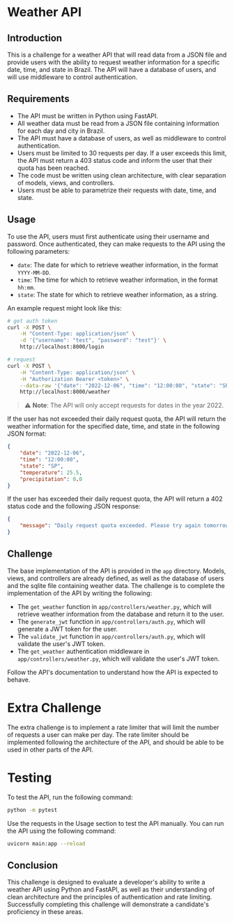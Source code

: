 # Weather API

## Introduction

This is a challenge for a weather API that will read data from a JSON file and provide users with the ability to request weather information for a specific date, time, and state in Brazil. The API will have a database of users, and will use middleware to control authentication.

## Requirements

- The API must be written in Python using FastAPI.
- All weather data must be read from a JSON file containing information for each day and city in Brazil.
- The API must have a database of users, as well as middleware to control authentication.
- Users must be limited to 30 requests per day. If a user exceeds this limit, the API must return a 403 status code and inform the user that their quota has been reached.
- The code must be written using clean architecture, with clear separation of models, views, and controllers.
- Users must be able to parametrize their requests with date, time, and state.

## Usage

To use the API, users must first authenticate using their username and password. Once authenticated, they can make requests to the API using the following parameters:

- `date`: The date for which to retrieve weather information, in the format `YYYY-MM-DD`.
- `time`: The time for which to retrieve weather information, in the format `hh:mm`.
- `state`: The state for which to retrieve weather information, as a string.

An example request might look like this:

```bash
# get auth token
curl -X POST \
    -H "Content-Type: application/json" \
    -d '{"username": "test", "password": "test"}' \
    http://localhost:8000/login

# request
curl -X POST \
    -H "Content-Type: application/json" \
    -H "Authorization Bearer <token>" \
    --data-raw '{"date": "2022-12-06", "time": "12:00:00", "state": "SP"}' \
    http://localhost:8000/weather
```

> ⚠ **Note**: The API will only accept requests for dates in the year 2022.

If the user has not exceeded their daily request quota, the API will return the weather information for the specified date, time, and state in the following JSON format:

```json
{
    "date": "2022-12-06",
    "time": "12:00:00",
    "state": "SP",
    "temperature": 25.5,
    "precipitation": 0.0
}
```

If the user has exceeded their daily request quota, the API will return a 402 status code and the following JSON response:

```json
{
    "message": "Daily request quota exceeded. Please try again tomorrow."
}
```


## Challenge

The base implementation of the API is provided in the `app` directory. Models, views, and controllers are already defined, as well as the database of users and the sqlite file containing weather data. The challenge is to complete the implementation of the API by writing the following:

- The `get_weather` function in `app/controllers/weather.py`, which will retrieve weather information from the database and return it to the user.
- The `generate_jwt` function in `app/controllers/auth.py`, which will generate a JWT token for the user.
- The `validate_jwt` function in `app/controllers/auth.py`, which will validate the user's JWT token.
- The `get_weather` authentication middleware in `app/controllers/weather.py`, which will validate the user's JWT token.

Follow the API's documentation to understand how the API is expected to behave.

# Extra Challenge

The extra challenge is to implement a rate limiter that will limit the number of requests a user can make per day. The rate limiter should be implemented following the architecture of the API, and should be able to be used in other parts of the API.

# Testing

To test the API, run the following command:

```bash
python -m pytest
```

Use the requests in the Usage section to test the API manually. You can run the API using the following command:

```bash
uvicorn main:app --reload
```

## Conclusion

This challenge is designed to evaluate a developer's ability to write a weather API using Python and FastAPI, as well as their understanding of clean architecture and the principles of authentication and rate limiting. Successfully completing this challenge will demonstrate a candidate's proficiency in these areas.

